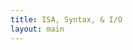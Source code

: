 ```yaml
---
title: ISA, Syntax, & I/O
layout: main
---
```


<div class="show-for-medium-up" style="display: none">
    <div class="medium-3 columns">
	<div class="panel">

	
<!-- NOTE: the following block must not be indented or it isn't properly recognized as markdown -->

<h3 class="noanchor"> Table of Contents </h3>

<div markdown="1" class="toc">

1. TOC
{:toc}

</div>
<!-- END OF MARKDOWN BLOCK -->


        </div>
    </div>
</div>

<div class="medium-9 columns my-content" markdown="1">
<div class="ancs" id="top"></div>

# Instruction Set and Assembly Language #
{:.no_toc}
{:.ancs}

This section describes all the instructions and pseudo-instructions supported by the PLP system.  It also gives examples on how to use each instruction and notes on any limitations.


## Comments ##
{:.ancs}

Comments may appear anywhere in the program's code, including on label, instruction, and directive lines.

To use a comment, type `#` before your comment.  All text after the `#` until the end of the line is ignored by the assembler.

  * For example, if you wanted to put a comment on a blank line as well as a instruction line, the code would be:

<pre><code class="language-plp">
#this is the first comment 
addu $s0, $s0, $s1 #this is the second comment
</code></pre>

_Note:_ Comments are very helpful for debugging and helping others who read the code to understand what a certain segment of code is supposed to do.

[Back to the top](#top)


## Numbers ##
{:.ancs}

In many cases, you will have to use a number for a command or operation.  PLPTool has 3 different methods of writing numbers: binary, decimal, and hexadecimal.  Each has its own purpose, though most can be interchanged, with some exceptions.

* To enter a binary number, prefix it with `0b` and make sure to only use `1` or `0`.
* To enter a decimal number, just type the number.  *NOTE:* Leading zeros will not affect the number: `1241` is the same as `0001241`.
* To enter a hexadecimal number, use either the `0x` prefix or the `0h` prefix.  *NOTE:* The `0x` prefix is more common and widely accepted in other applications.

Binary numbers are mostly used for clarification, or for emphasis on the bits instead of as a number.  Decimal numbers are used for immediate and regular vaues.  Hexadecimal numberrs are usually memory addresses or large values.

<pre><code class="language-plp">
124 # this is a decimal number
0152    # this is a decimal number
0x15ff  # this is a hexadecimal number
0hf222  # this is a hexadecimal number, though not a very common notation 
0b1001011   # this is a binary number
</code></pre>

[Back to the top](#top)


## Symbols ##
{:.ancs}

This document uses the following symbols and expressions throughout, refer here if you come accross something that is not familiar.

* `=` - equals
* `+` - plus
* `-` - minus/subtract
* `*` - multiply
* `>>` - signed shift right
* `>>>` - unsigned shift right
* `<<` - shift left
* `&` - bitwise AND
* `|` - bitwise OR
* `~` - inverse/bitwise NOR
* `val = (expr) ? tr : fl` - this is a simplified version of an if-then-else statement
    * if `(expr)` is true, then `val` is set to `tr`. if `(expr)` is false, then `val` is set to `fl`
* `<` - less than
* `<=` - less than or equal to
* `>` - greater than
* `>=` - greater than or equal to
* `==` - is equal to
* `!=` - is NOT equal to
* `SignExtend(val)` - take the value `val` and sign extend it to the required bit size(see [Signed & Unsigned]({{site.baseurl}}/secret.html#sign) for more info)
* `ZeroExtend(val)` - take the value `val` and zero extend it to the required bit size(see [Signed & Unsigned]({{site.baseurl}}/secret.html#sign) for more info)

[Back to the top](#top)


## Assembler Directives ##


### Memory Organization ###
{:.ancs}

In order to resolve branch and jump targets, the user must inform the assembler where program starts in memory before any instructions, labels, or includes are written/executed.

The format for this would be `.org` followed by the address in memory desired.  The address must be word aligned, meaning it must a 32-bit number that is a multiple of 4.

  * For example, to begin the program at the address 0x10000000, the code would be:

<pre><code class="language-plp">
.org 0x10000000
</code></pre>

_**IMPORTANT NOTE:**_ This must be the first non-comment line in the main source file.  It is possible however to have multiple .org statements throughout the program.

[Back to the top](#top)


### Data and String Allocation ###
{:.ancs}

There are three ways to allocate space for data with PLPTool:

  * A single word
  * Space in terms of numbers of words
  * A string

[Back to the top](#top)



#### Single Word Allocation ####
{:.ancs}

The `.word` directive allocates a single word with or without an initial value.  This is especially useful after a label for ease of access.

  * For example, to allocate a variable and initialize it to the value `4`, the code would be:

<pre><code class="language-plp">
.org 0x10000000

my_variable:
     .word 4

main:

    li $t0, my_variable     # get a pointer to my_variable
    lw $t1, 0($t0)          # $t1 has the value of my_variable (4) now
</code></pre>



[Back to the top](#top)


#### Space Allocation ####
{:.ancs}

PLPTool supports allocating space by taking the number of words to allocated by using the `.space` directive, as opposed to a single word with the `.word` directive.

  * For example, to allocate a variable with a length of 2 words, the code would be:

<pre><code class="language-plp">
.org 0x10000000 

long_variable:
     .space 2  

main:

    li $t0, long_variable    # get a pointer to the variable
    lw $t1, 0($t0)           # get the first word
    lw $t2, 4($t0)           # get the second word
</code></pre>


[Back to the top](#top)



#### String Allocation ####
{:.ancs}

PLPTool supports two types of string allocation:

  * `.ascii`
    * This allocates a packed array of characters without a trailing null character (terminator), which indicates the end of the string

For example, if you wanted to allocate a variable with a string using the `.ascii` directive, the code would be:

<pre><code class="language-plp">
my_string_ascii:
     .ascii "example string"  # no null terminator
</code></pre>


  * `.asciiz`
    * This allocates a packed array of characters with a trailing null character that indicated the end of the string.

For example, if you wanted to allocate a variable with a string using the `.asciiz` directive, the code would be:

<pre><code class="language-plp">
my_string_asciiz:
     .asciiz "example string" # null terminator inserted at end of string
</code></pre>


  * `.asciiw`
    * This allocates a word alligned array of characters with a trailing null character that indicated the end of the string.

For example, if you wanted to allocate a variable with a string using the `.asciiw` directive, the code would be:

<pre><code class="language-plp">
my_string_asciiw:
     .asciiw "example string" # word alligned, null terminator inserted at end of string
</code></pre>


_Note:_ PLPTool also supports escaping newline characters with **`\n`** .

[Back to the top](#top)

## Labels ##
{:.ancs}

Labels allow the programmer to use branch and jump instructions.  A label is used to mark sections of code within the program.

To implement a label, type the name of label you wish to use followed by a colon.

  * For example, to create a label called "main", the code would be:  

<pre><code class="language-plp">
.org 0x10000000

main:
    &lt;instructions&gt;
</code></pre>

  * It is the standard convention to have the first label in a program titled "main".

_Note:_ It is possible to load a pointer to a label using the load immediate instruction `li`.

<pre><code class="language-plp">
.org 0x10000000

main: 
    &lt;instructions&gt;

label2:
    li $t0 , main
</code></pre>

[Back to the top](#top)


## Operations ##
{:.ancs}

Below is the list of all operations within PLP, broken down into sections via their type. Their syntax, and example, the expression, and any notes are provided. Hover over the operation to see the exapanded title.

### Arithmetic Operations ###
{:.ancs}

These operations allow for basic arithmetic, such as addition and subtraction, within PLP.<br/>
**IT SHOULD BE NOTED** that `addu`, `addiu`, and `subu` are mislabeled. The trailing `u` normally implies *unsigned*. However, all three of these operations are signed.

<div class="mobile" markdown="1">

| Syntax		| Expression			    | Sample Usage             | Notes				        |
| :-------------------- | :-------------------------------- | :--------------------    | :--------------------------------      |
| <span title="Add unsigned">`addu  $rd, $rs, $rt`</span>	| `rd = rs + rt;`		    | `addu  $v0, $a0, $a1`    | Unsigned addition(see above)		|
| <span title="Add immediate unsigned">`addiu $rd, $rs, imm`</span> | `rd = rs + SignExtend(imm);`      | `addiu $v0, $a0, 0xFEED` | Unsigned addition(see above), add $a0 with 65261  |
| <span title="Subtract unsigned">`subu  $rd, $rs, $rt`</span>	| `rd = rs - rt;`		    | `subu  $v0, $a0, $a1`    | Unsigned subtraction(see above)		        |
| <span title="Multiply, low order">`mullo $rd, $rs, $rt`</span>	| `rd = (rs * rt) & 0xFFFFFFFF;`    | `mullo $v0, $a0, $a1`    | Multiply (return low order bits)	|
| <span title="Multiply, high order">`mulhi $rd, $rs, $rt`</span>	| `rd = (rs * rt) >> 32;`	    | `mulhi $v0, $a0, $a1`    | Multiply (return high order bits)	|
| <span title="Load upper immediate">`lui $rt, imm`</span>        | `rt = imm << 16;`                 | `lui $a0, 0xFEED`        | Write 0xFEED0000 to $a0 register.      |
{:.mobile}

</div>

`$rd` is the destination register, where the resulting value will go.<br/>
`$rs` is the source registers: this is the value that the operation acts upon.<br/>
`$rt` is the target register: this is the value that the operation uses.<br/>
`imm` is a 16-bit integer that can be represented by any of the methods given by PLPTool.

It should be noted that `lui` is not used by itself very often.  Instead, `ori` is used in its place, or `lui` is used as part of the [psuedo-operation](#pseudo-operations) `li`.

_**IMPORTANT NOTE:**_ If `imm` is greater than 16 bits, the assembler will truncate the more significant bit positions beyond the sixteenth place. This means the maximum immediate value is 65535.


**Example**

<pre><code class="language-plp" id="clipboard-content-arith-ex">
# main source file

.org 0x10000000

# Arithmetic Examples
main:
# Load values to use
    li $t0 , 0b100	# loading 4 into $t0 using binary notation
    li $t1 , 0xF	# loading 15 into $t1 using hex notation
    li $t2 , 8		# loading 8 into $t2

# add
    addu $t3 , $t1 , $t0	# adds $t1(15) and $t0(4) and stores into $t3
    # result in $t3 is now 19
    addu $t3 , $t3 , $t2	# adds $t3(19) and $t2(8) and stores into $t3
    # note, you can use the same register for deistination, source, and target
    # result in $t3 is now 27
    addiu $t3 , $t3 , 3 # add an immediate value to $t3, making it 30, storing ing $t3
    addiu $t3 , $t3 , -10   # add a negative ten to $t3, store in $t3, now 20
    # note the lack of subiu, add handles both immediate value operations
    
# multiply
    mullo $t4 , $t3 , $t3	# mulltiply $t3(27) and $t3(27), store the LOWER 8 bytes(1 word)
    li $t0 , 65535	# load 65535 into $t0 (0xFFFF)
    li $t1 , 65535	# load 65535 into $t1 (0xFFFF)
    mullo $t2 , $t0 , $t1	# multiply $t0 and $t1, store LOWER word into $t2
    mulhi $t3 , $t0 , $t1	# multiply $t0 and $t1, store UPPER word into $t3
    # it should be noted that mullo and mulhi are deeply related
    # if the product of mullo overflows(is higher than you can represented with a signed integer), mulhi will return the sign bit, along with the rest of the bits
    # $t2 will have 4294836225(0xFFFE0001)
    # $t2 will have 0(0x00000000)
    #	NOTE: the most significant bit here is the sign bit(0) due to overflow
    # to read the whole number, stack the hex digits like so
    #	0x00000000 0xFFFE0001
    #	UPPER      LOWER
    #	0x00000000FFFE0001 (4294836225)
    #	TOTAL

    # another example, using negatives
    li $t0 , -45	# load a negative value(-45) into $t0
    li $t1 , 295	# load 295 into $t1
    mulhi $t3 , $t0 , $t1	# multiply $t0 and $t1, store HIGH order bits in $t3
    mullo $t2 , $t0 , $t1	# multiply $t0 and $t1, store LOW order bits in $t2
    
    # here, we get a negative result. since mullo and mulhi are SIGNED operations, the result will be represented in two's complement
    # $t2 will have 0xFFFFCC25(-13275)	this is the lower bits of the result, in two's complement
    # $t3 will have 0xFFFFFFFF(-1)		this is the higher bits of the result, in two's complements, this value is not used alone
    #	note that $t3 is all 1's(F is 1111 in decimal). these leading 1's do not modify the value of a negative number, just as leading 0's do not modify the value of a positive number
    # the final result would be 0xFFFFFFFFFFFFCC25(-13275)

    # one more example, with large numbers and a negative output
    li $t0 , 87578778	# load a large number into $t0	
    li $t1 , -87578778	# load a large negative number(small) into $t1
    mullo $t2 , $t0 , $t1	# multiply, low order bits
    mulhi $t2 , $t0 , $t1	# multiply, high order bits

    # here, the upper bits are neccessary to properly represent the value
    # $t2 will have 0x19F5C35C(435536732)	note how this is not negative by itself, it needs the upper bits to be complete
    # $t3 will have 0xFFE4C023(-1785821)	these two numbers, when combined, show the real result
    # 0xFFE4C02319F5C35C(-7670042355973284)	this is the real result

</code></pre>
<button title="Note: clipboard access is not available on all platforms, results may vary." id="clipboard-button-arith-ex" class="tiny copy-button" data-clipboard-target="clipboard-content-arith-ex">Copy to clipboard</button>

<p class="panel show-for-touch">Note: clipboard access is not available on all platforms, results may vary.</p>

[Back to the top](#top)


### Logical/Bitwise Operations ###
{:.ancs}

These operations allow for basic logical/bitwise operations, such as AND or OR, to be preformed on values and registers.

<div class="mobile" markdown="1">

| Syntax		| Expression			         | Sample Usage             | Notes				                        |
| :-------------------- | :--------------------------------      | :--------------------    | :--------------------------------                         |
| <span title="bitwise AND">`and   $rd, $rs, $rt`</span>	| `rd = rs & rt;`		         | `and   $v0, $a0, $a1`    | Bitwise logical AND		                        |
| <span title="bitwise AND immediate">`andi  $rd, $rs, imm`</span> | `rd = rs & ZeroExtend(imm);`           | `andi  $v0, $a0, 1337`   | Bitwise Logical AND                                       |
| <span title="bitwise OR">`or    $rd, $rs, $rt`</span>	| `rd = rs | rt;`		         | `or    $v0, $a0, $a1`    | Bitwise logical OR		                        |
| <span title="bitwise OR immediate">`ori   $rd, $rs, imm`</span> | `rd = rs  |  ZeroExtend(imm);`         | `ori   $v0, $a0, 0x0539` | Bitwise Logical OR                                        |
| <span title="bitwise NOR">`nor   $rd, $rs, $rt`</span>	| `rd = ~(rs | rt);`	                 | `nor   $v0, $a0, $a1`    | Bitwise logical NOR		                        |
| <span title="is less than">`slt   $rd, $rs, $rt`</span>	| `rd = (rs < rt) ? 1 : 0;`	         | `slt   $v0, $a0, $a1`    | Signed compare			                        |
| <span title="is less than immediate">`slti  $rd, $rs, imm`</span> | `rd = (rs < SignExtend(imm)) ? 1 : 0;` | `slti  $v0, $a0, 0xDEAD` | Signed compare                                            |
| <span title="is less than unsigned">`sltu  $rd, $rs, $rt`</span>	| `rd = (rs < rt) ? 1 : 0;`              | `sltu  $v0, $a0, $a1`    | Unsigned compare			                        |
| <span title="is less than immediate unsigned">`sltiu $rd, $rs, imm`</span> | `rd = (rs < SignExtend(imm)) ? 1 : 0;` | `sltiu $v0, $a0, 0xDEAD` | Unsigned compare                                          |
| <span title="shift left logical">`sll $rd, $rt, shamt`</span> | `rd = rt << shamt;`                    | `sll $v0, $a0, 0x12`     | Shift $a0 by 18 to the left and store the result in $v0   |
| <span title="shift left logical register">`sllv $rd, $rs, $rt`</span>  | `rd = rs << rt;`                       | `sllv $v0 , $a0 , $a1`   | Shift $a0 by $a1 to the left and store the result in $v0  |
| <span title="shift right logical">`srl $rd, $rt, shamt`</span> | `rd = rt >> shamt;`                    | `srl $v0, $a0, 18`       | Shift $a0 by 18 to the right and store the result in $v0  |
| <span title="shift right logical register">`srlv $rd, $rs, $rt`</span>  | `rd = rs >> rt;`                       | `srlv $v0 , $a0 , $a1`   | Shift $a0 by $a1 to the right and store the result in $v0 |
{:.mobile}

</div>

`$rd` is the destination register, where the resulting value will go.<br/>
`$rs` is the source registers: this is the value that the operation acts upon.<br/>
`$rt` is the target register: this is the value that the operation uses.<br/>
`imm` is a 16-bit integer that can be represented by any of the methods given by PLPTool.<br/>
`shamt` is a 5-bit integer that can be represented by any of the methods given by PLPTool.

_**IMPORTANT NOTE:**_ If the shift amount value is greater than 5 bits, the assembler will truncate the more significant positions beyond the fifth bit. This means the maximum shift amount is 31.

_**IMPORTANT NOTE:**_ If `imm` is greater than 16 bits, the assembler will truncate the more significant bit positions beyond the sixteenth place. This means the maximum immediate value is 65535.

**EXAMPLE**

<pre><code id="clipboard-content-logic-ex" class="language-plp">
# main source file

.org 0x10000000

# Logical Examples
main:
# load values to use below
	li $t0 , 0b110101
	li $t1 , 0b001100
	
# AND
	and $t2 , $t0 , $t1	# ANDs $t0 and $t1 to get 0b000100 (8)
        andi $t2 , $t0 , 0b000011   # and $t0 with 0b000011 to get 0b000001 (1)

# OR
	ori $t3 , $t1 , 0b111111	# OR $t0 and 0b111111 to get 0b111111 (63)
        or $t3 , $t0 , $t1  # AND $t0 and $t1 to get 0b111101 (61)

# NOR
	nor $t4 , $t0 , $t1	# NOR $t0 and $t1 to get 0b000010 with leading 1s

# less than
	li $t0 , 30
	li $t1 , -16
	slt $t5 , $t0 , $t1	# if $t0 is less than $t1, $t5 will be 1, else it will be 0
	# since slt is signed, this will return 0
	sltiu $t5 , $t0 , -2		# unsigned comparison means that -2 is greater than 30, $t5 will be 1
	# -2 is 0xFFFFFFFE and 30 is 0x00000000E

# shift
	li $t0 , 0b10001101	# load $t0 with a value, represented in binary
	li $t1 , 4		# load $t1 with a value to shift by
	li $t6 , 0x8000000F	# load negative value 
	sllv $t7 , $t0 , $t1		# shift $t0(0b10001101) left $t1(4) bits, result will be 0b100011010000
	srl $t8 , $t6 , 3	# shift $t6(0x8000000F) right 3 bits, should result in (0x10000001)
	srlv $t9 , $t6 , $t1		# shift $t6 right 4 bits
	# note the result of this is NOT negativem srl and sll are UNSIGNED operations
</code></pre>
<button title="Note: clipboard access is not available on all platforms, results may vary." id="clipboard-button-logic-ex" class="tiny copy-button" data-clipboard-target="clipboard-content-logic-ex">Copy to clipboard</button>

<p class="panel show-for-touch">Note: clipboard access is not available on all platforms, results may vary.</p>


[Back to the top](#top)


### Jump and Branch Operations ###
{:.ancs}

These operations allow for the traversal of programs, sometimes when certain parameters are met, via labels.

<div class="mobile" markdown="1">

| Syntax		| Expression			    | Sample Usage          | Notes				                                        |
| :-------------------- | :-------------------------------- | :-------------------- | :--------------------------------                                         |
| <span title="jump">`j label`</span>             | `PC = jump_target;`               | `j loop`              | Jump to loop label                                                        |
| <span title="jump to register">`jr $rs`</span>              | `PC = rs;`                        | `jr $ra`              | Load the content of $ra into PC register                                  |
| <span title="jump and link">`jal label`</span>           | `ra = PC + 4; PC = jump_target;`  | `jal read_serial`     | Jump to read_serial after saving return address to $ra                    |
| <span title="jump to register and link">`jalr $rd, $rs`</span>       | `rd = PC + 4; PC = rs;`           | `jalr $s5, $t0`       | Jump to location gien by contents of `rs`, save return address in `rd`.   |
| <span title="branch if equal">`beq $rt, $rs, label`</span> | `if(rt == rs) PC = PC + 4 + imm;` | `beq $a0, $a1, done`  | Branch to done if $a0 and $a1 are equal                                   |
| <span title="branch if not equal">`bne $rt, $rs, label`</span> | `if(rt != rs) PC = PC + 4 + imm;` | `bne $a0, $a1, error` | Branch to error if $a0 and $a1 are NOT equal                              |
{:.mobile}

</div>

`label` is the name of a label somewhere in the program, usually a string.<br/>
`$rs` is the source registers: this is the value that the operation acts upon.<br/>
`$rd` is the destination register, where the resulting value will go.<br/>
`$rt` is the target register: this is the value that the operation uses.

**_IMPORTANT NOTE:_** After every jump/branch instruction, there is a "branch delay slot" immediately after.  The next line of code following the jump/branch will also get executed along with the jump/branch.  To avoid complications, it is generally advisable to put a no operation instruction (nop) immediately after the jump/branch instruction, unless the branch delay slot needs to be utilized.

**EXAMPLE**

<pre><code class="language-plp" id="clipboard-content-jump-ex">
# main source file

.org 0x10000000

# Jump and Branch examples

	li $t0 , 250	# load 250 into $t0
	li $t1 , 100	# load 100 into $t1
	li $t3 , 300	# load 300 into $t3
	li $s4 , fun2	# load the address of fun2 into $s4
	li $s0 , main	# load the address of main into $s0
main:

	beq $t0 , $t1 , end	# if $t0 and $t1 are equal, branch to end label
	nop	# nop in branch delay slot

	jalr $ra, $s4	# jump and link to the label in $s4, store the current PC in $ra
	ori $t4 , $0 , 5	# use branch delay slot to load 5 into $t4 using ori

	slt $t4 , $t0 , $t3	# compare $t0 to $t3, store result(0 or 1) in $t4
	bne $t4 , $zero , func1	# if $t4 is NOT 0, branch to func1
	nop	# nop in branch delay slot

	j main
	nop

fun2:
	addu $t1 , $t1 , $t4	$ # add $t4 to $t1, store result in $t1
	jr $ra	# jump to the memory address in $ra
	nop	# nop in branch delay slot


end:
	j end	# an infinite loop
	nop	# common in programs that use interrupts

func1:
	addiu $t3 , $t3 , -10	# add -10 to $t3, store value in $t3
	jal fun2	# jump and link to fun2
	ori $t4 , $zero , 5	# branch delay slot to load 5 into $t4
	j main	# jump to main
	nop	# nop in branch delay slot

</code></pre>
<button title="Note: clipboard access is not available on all platforms, results may vary." id="clipboard-button-jump-ex" class="tiny copy-button" data-clipboard-target="clipboard-content-jump-ex">Copy to clipboard</button>

<p class="panel show-for-touch">Note: clipboard access is not available on all platforms, results may vary.</p>


[Back to the top](#top)


### Memory-focused Operations ###
{:.ancs}

These operations allow for the manipulation of memory and values within.

<div class="mobile" markdown="1">

| Syntax		| Expression			    | Sample Usage          | Notes				            |
| :-------------------- | :-------------------------------- | :-------------------- | :--------------------------------             |
| <span title="load word from memory">`lw $rt, imm($rs)`</span>    | `rt = SignExtend(imm)[rs];`       | `lw $v0, 0x4000($a1)` | Load contents of 0x4000 + $a1 into $v0        |
| <span title="store word into memory">`sw $rt, imm($rs)`</span>    | `SignExtend(imm)[rs] = rt;`       | `sw $a0, 128($v0)`    | Store contents of register $a0 to 128 + $v0   |
{:.mobile}

</div>

`$rt` is the target register: where the value will be.<br/>
`imm` is the offset of memory, in bytes.<br/>
`$rs` is the source register, holds a memory location.

**EXAMPLE**

<pre><code class="language-plp" id="clipboard-content-mem-ex">
# main source file

.org 0x10000000

main:

	li $t0 , 0x1000F000	# load a memory address into $t0
	li $t1 , 0x55	# load a value into $t1

	sw $t1 , 0($t0)	# store the value from $t1 into the memory location in $t0 with an offset of 0
	# to break this down a bit
	#	$t1 is the register in which the value is located
	#	$t0 is the register where the memory location is located
	#	0 is the byte offset
	# in the end, the value of $t1 will be placed in the memory location of $t0 + 0

	lw $t2 , 0($t1)	# load the value from the memory address stored in $t1 with an offset of 0 into the $t2 register
	# to break this down a bit
	#	$t1 is the register in which the value will be loaded into
	#	$t0 is the register where the memory location is located
	#	0 is the byte offset
	# in the end, the value of $t1 will be loaded from the memory location of $t0 + 0
</code></pre>
<button title="Note: clipboard access is not available on all platforms, results may vary." id="clipboard-button-mem-ex" class="tiny copy-button" data-clipboard-target="clipboard-content-mem-ex">Copy to clipboard</button>

<p class="panel show-for-touch">Note: clipboard access is not available on all platforms, results may vary.</p>

[Back to the top](#top)



## Pseudo-Operations ##
{:.ancs}

The PLP assembler supports several pseudo-operations to make programming easier.  The following pseudo-operations are supported by PLP:

<div class="mobile" markdown="1">

| Pseudo-op              | Equivalent instruction(s)                              | Notes                                                               | 
| :--------              | :------------------------                              | :----------------------------------------------------------------   | 
| `nop`                  | `sll $0, $0, 0`                                        | No-operation.  Can be used for branch delay slots                   | 
| `b label`              | `beq $0, $0, label`                                    | Branch always to label                                              | 
| `move $rd, $rs`        | `add $rd, $0, $rs`                                     | Copy $rs to $rd                                                     | 
| `push $rt`             | `addiu $sp, $sp, -4; sw $rt, 0($sp)`                   | Push $rt into the stack                                             | 
| `pop $rt`              | `lw $rt, 0($sp); addiu $sp, $sp, 4`                    | Pop data from the top of the stack to $rt                           | 
| `li $rd, imm`          | `lui $rd, (imm & 0xff00) >> 16; ori $rd, imm & 0x00ff` | Load a 32-bit number to $rd                                         | 
| `li $rd, label`        | `lui $rd, (imm & 0xff00) >> 16; ori $rd, imm & 0x00ff` | Load the address of a label to a register to be used as a pointer.  | 
| `call label`           |                                                        | Save $aX, $tX, $sX, and $ra to stack and call function              | 
| `return`               |                                                        | Restore $aX, $tX, $sX, and $ra from stack and return                | 
| `save`                 |                                                        | Save all registers except for $zero to stack                        | 
| `restore`              |                                                        | Restore all registers saved by 'save' in reverse order              | 
| `lwm $rt, imm32/label` |                                                        | Load the value from a memory location into $rt                      | 
| `swm $rt, imm32/label` |                                                        | Store the value in $rt to a memory location                         | 
{:.mobile}

</div>

**EXAMPLE**

<pre><code class="language-plp" id="clipboard-content-pseudo-ex">
# main source file

.org 0x10000000

main:

	li $sp , 0x10fffffc	# load a memory location(in this case, end/top of RAM) into $sp, the stack pointer register

	# NOP - no op(eration), useful in the branch delay slot
	# b - branch always
	b label2	# branch always, branch to label2 unconditionally
	nop	# in branch delay slot, does essentially nothing
	
label2:
	# move - copies content from one register to another
	li $t0 , 0x2	# load 2 into $t0
	move $t1 , $t0	# copy $t0s value(2) into $t1

	# push and pop
	#	push stores the data into the memory address of $sp, then increments $sp so it points to the new top
	#	pop decrements $sp and then restores data from the address, note that values are not overriden with pop, they just become inaccessible
	li $t0 , 0x25	# load 37 into $t0
	li $t1 , 0x25	# load 32 into $t1
	push $t0	# push the value of $t0 (37) onto the stack, increment stack pointer
	push $t1	# push the value of $t1 (32) onto the stack, increment stack pointer
	pop $t0	# pop the value at the top of the stack (32), place into $t0, decrement stack pointer
	pop $t1	# pop the value at the top of the stack (37), place into $t1, decrement stack pointer

	# li - load immediate, loads a 32-bit value into a register, can also load a label(the memory location) into a register
	li $t0 , 0x10052ff3	# load a large value into $t0 by using lui and ori
	li $t1 , label2	# loads the memory location of label2 into $t1

	# call and return
	#	call will push the $a, $t, $s, and $ra registers on the stack, then jump to the label provided
	#	return will jump to the addres in $ra, then pop the $a, $t, $s, and $ra registers from the stack in reverse order
	call label3	# save registers, jump to label, no the absense of nop
	
	# save and restore
	#	save pushes EVERY register(except $0) onto the stack
	#	restore pops every register off the stack in reverse order
	save	# saves all registers to stack
	restore	# restores all registers from stack

	# lwm and swm - loard word memory and store word memory
	#	lwm will load a value from the immediate memory location into the register
	#	swm will store a value from a register into the immediate memory location
	lwm $t0 , 0xf0100000	# loads the value of the switches' memory location into $t0
	swm $t0 , 0xf0200000	# stores the value of $t0 into the LEDs memory location

label3:
	return	# will return to where the progam was before last call, restores registers, note no nop
</code></pre>
<button title="Note: clipboard access is not available on all platforms, results may vary." id="clipboard-button-pseudo-ex" class="tiny copy-button" data-clipboard-target="clipboard-content-pseudo-ex">Copy to clipboard</button>

<p class="panel show-for-touch">Note: clipboard access is not available on all platforms, results may vary.</p>

[Back to the top](#top)



## Notes on Register Usage ##
{:.ancs}

Aside from $zero, $i0, $i1, and $ra, PLP does not explicitly assign special functions to a register.  This section lays down some conventions on how the other registers should be used.  All the supplied libraries adhere to this guideline.

<div class="mobile" markdown="1">

| Register    | Usage                     | Notes | 
| :-------    | :----                     | :---- | 
| `$zero`     | Constant value 0          | This register can not be written to and always returns the value 0 | 
| `$at`       | Assembler temporary       | Assembler reserved, do not use | 
| `$v0 - $v1` | Values for results        | Use for return values of functions | 
| `$a0 - $a3` | Arguments                 | Use for arguments of functions | 
| `$t0 - $t9` | Temporaries               | Do not use these registers across function calls, as they will most likely be corrupted | 
| `$s0 - $s7` | Saved temporaries         | -  | 
| `$i0`       | Interrupt vector          | The CPU jumps to the address pointed by this register when an interrupt occurs | 
| `$i1`       | Interrupt return address  | Written by the CPU when an interrupt occurs | 
| `$gp`       | Global pointer            | -  | 
| `$sp`       | Stack pointer             | Use this register to implement a stack | 
| `$fp`       | Frame pointer             | -  | 
| `$ra`       | Return address            | Do not manually write to this register unless restoring from the stack for nested function calls.  Use this register to return from a function using the jump register instruction | 
{:.mobile}

</div>

[Back to the top](#top)

## I/O Examples ##
{:.ancs}

Below are some short examples on how to properly use each I/O device coupled with PLPTool. For additional examples, in video form, [visit the PLP youtube channel](https://www.youtube.com/channel/UCX-QCwA9DCvMA4DTXv7_tuQ).

### LEDs ###
{:.ancs}

To use the LEDs, simple store a word into the memory address at `0xf0200000`.  <br>
*Note:* the LEDs will only represent the lowest 8 bits of information.

Example:

<pre><code class="language-plp" id="clipboard-content-leds">
.org 0x10000000

main:
    li $t0 , 0  # setting $t0 to 0
    li $t1 , 0xf0200000 # setting $t1 to the memory address of the LEDs

loop:
    sw $t0 , 0($t1) # store the value of $t0 into the LEDs memory address
    addiu $t0 , $t0 , 1 # increment $t0 by 1
    j loop  # jump to the loop 
    nop # nop after jump
</code></pre>
<button title="Note: clipboard access is not available on all platforms, results may vary." id="clipboard-button-leds" class="tiny copy-button" data-clipboard-target="clipboard-content-leds">Copy to clipboard</button>

<p class="panel show-for-touch">Note: clipboard access is not available on all platforms, results may vary.</p>

This program will continuously increment a counter and display it on the LEDs.  When the number reaches 256, the LEDs will read 0 and start the cycle over again because they only show the least significant byte.

Additional tutorial: [PLP Basic I/O Tutorial](https://www.youtube.com/watch?v=ddDRRAzlGKk)

[Back to the top](#top)


### Switches ###
{:.ancs}

To use the switches, load a word from the memory address at `0xf0100000` into a register.  You can then use this value within other parts of your program.

Example:

<pre><code class="language-plp" id="clipboard-content-switches">
.org 0x10000000

main: 
    li $t0 , 0xf0100000 # load the memory address for the switches into $t0
    li $t1 , 0xf0200000 # load the memory address for the LEDs into $t1

start:
    lw $t2 , 0($t0) # load the value of the switches into $t1
    sw $t2 , 0($t1) # using code from the example above, store the value of the switches into the LEDs

    j start # jump to the start label
    nop
</code></pre>
<button title="Note: clipboard access is not available on all platforms, results may vary." id="clipboard-button-switches" class="tiny copy-button" data-clipboard-target="clipboard-content-switches">Copy to clipboard</button>

<p class="panel show-for-touch">Note: clipboard access is not available on all platforms, results may vary.</p>

This program will read in the value of the switches, then display that value on the LEDs.  The switches and LEDs have a 1-to-1 relation so pressing 0 and 1 on the switches will light up 0 and 1 on the LEDs.

Additional tutorial: [PLP Basic I/O Tutorial](https://www.youtube.com/watch?v=ddDRRAzlGKk)

[Back to the top](#top)


### Seven Segment Displays ###
{:.ancs}

To use the Seven Segment Displays, you must store a value into the memory address of `0xf0a00000`.  This value is broken into 4 bytes: 1 for each seven segment display.
Each byte section is further broken down into bits, where one bit corresponds for one of the seven(plus decimal point) segments.  This breakdown can be seen here: 

![sseg2_fixed.png]({{site.baseurl}}/resources/users_manual_sseg2_fixed.png)

We can write these segments as binary, where 0 is the least significant bit of a btye and 7 is the most significant bit.

<pre><code class="language-plp">
0b11111111
  76543210
</code></pre>>

Using this format, and adding 3 more bytes to the front(because the Seven Segment Displays panel has 4 actual displays), we can display a wide range of characters on the Seven Segment Displays, although we mostly use it for hexadecimal numbers.  Using the Seven Segment Displays often requires the use of a bit of "translating" code to map a decimal value to a seven segment value.

Example:

<pre><code class="language-plp" id="clipboard-content-sseg">
.org 0x10000000

main:
    li $t0 , 0xf0a00000 # load the memory address for the switches into $t0

    li $t1 , 0xf9a4808e
    # this hex number can be broken into fourths
    #   0xf9 - for the first(left, most significant) digit
    #   this is 0b11111001 in binary
    #   0xa4 - for the second digit
    #   0b10100100
    #   0x80 - for the third digit
    #   0b10000000
    #   0x8e - for the fourth(last, right, least significant digit)
    #   0b10001110
    sw $t1 , 0($t0) # this stores the value into the memory address of the seven segment display
</code></pre>
<button title="Note: clipboard access is not available on all platforms, results may vary." id="clipboard-button-sseg " class="tiny copy-button" data-clipboard-target="clipboard-content-sseg">Copy to clipboard</button>

<p class="panel show-for-touch">Note: clipboard access is not available on all platforms, results may vary.</p>

Beacause the Seven Segment Displays has an internal inverter(in the actual PLP board), we use 1's to denote a disabled segment and 0's to denote enabled segents.  That means, this above example would display '128f' on the seven segments.

Additional tutorial: [PLP Basic I/O Tutorial](https://www.youtube.com/watch?v=ddDRRAzlGKk)

[Back to the top](#top)


### UART ###
{:.ancs}

temp

Additional tutorial: [PLP UART and Interrupt Tutorial](https://www.youtube.com/watch?v=ZrlY5B6h8fA)

[Back to the top](#top)


### VGA ###
{:.ancs}

temp

[Back to the top](#top)


### PLPID ###
{:.ancs}

temp

[Back to the top](#top)


### GPIO ###
{:.ancs}

temp

[Back to the top](#top)


### Button Interrupt ###
{:.ancs}

temp

[Back to the top](#top)

### Opcodes temporary home ###
{:.noanchor .no_toc}

<div class="mobile" markdown="1">

| Syntax		| Opcode/Function   |
| :-------------------- | :------------     |
| addu  $rd, $rs, $rt	| 0x00 / 0x21	    |
| addiu $rd, $rs, imm | 0x09 | 
| subu  $rd, $rs, $rt	| 0x00 / 0x23     |
| mullo $rd, $rs, $rt	| 0x00 / 0x10     |
| mulhi $rd, $rs, $rt	| 0x00 / 0x11     |
| and   $rd, $rs, $rt	| 0x00 / 0x24     |
| andi  $rd, $rs, imm | 0x0c | 
| or    $rd, $rs, $rt	|  0x00 / 0x25     |
| ori   $rd, $rs, imm |  0x0d | 
| nor   $rd, $rs, $rt	|  0x00 / 0x27     |
| slt   $rd, $rs, $rt	| 0x00 / 0x2a     |
| slti  $rd, $rs, imm | 0x0a | 
| sltu  $rd, $rs, $rt	| 0x00 / 0x2b     |
| sltiu $rd, $rs, imm | 0x0b | 
| sll $rd, $rt, shamt | 0x00 / 0x00   |
| sllv $rd, $rs, $rt  | 0x00 / 0x01 |
| srl $rd, $rt, shamt | 0x00 / 0x02   |
| srlv $rd, $rs, $rt  | 0x00 / 0x03 |
| j label |  0x02 |
| jr $rs          |  0x00 / 0x08       | 
| jal label |  0x03 | 
| jalr $rd, $rs   |  0x00 / 0x09       | 
| beq $rt, $rs, label   |  0x04  | 
| bne $rt, $rs, label   |  0x05  | 
| lw $rt, imm($rs) |  0x23 | 
| sw $rt, imm($rs) |  0x2b | 
| lui $rt, imm |  0x0f | 
{:.mobile}

</div>

</div>



